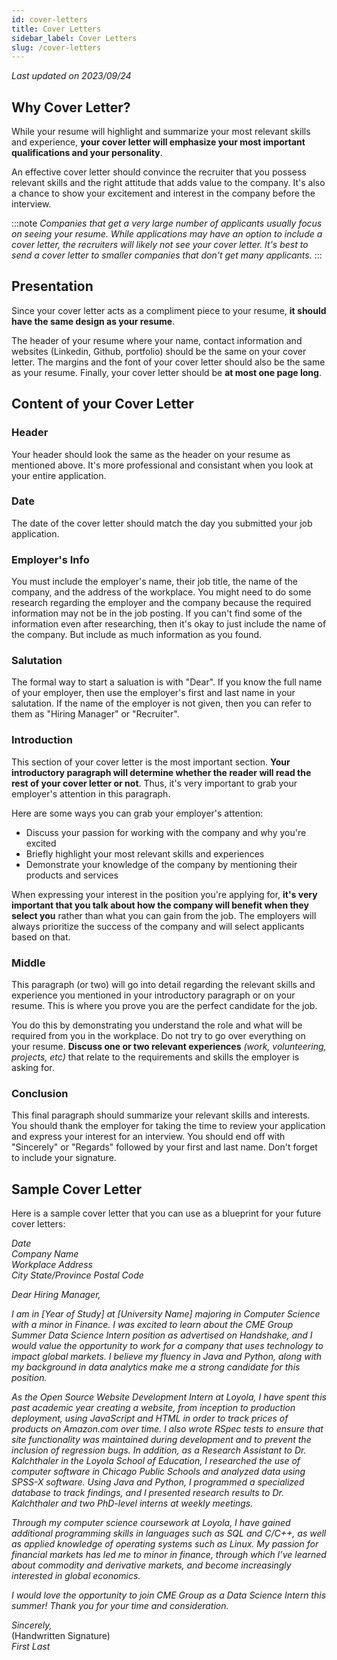 ```yaml
---
id: cover-letters
title: Cover Letters
sidebar_label: Cover Letters
slug: /cover-letters
---
```


_Last updated on 2023/09/24_

## Why Cover Letter?

While your resume will highlight and summarize your most relevant skills and experience, **your cover letter will emphasize your most important qualifications and your personality**. 

An effective cover letter should convince the recruiter that you possess relevant skills and the right attitude that adds value to the company. It's also a chance to show your excitement and interest in the company before the interview.

:::note
_Companies that get a very large number of applicants usually focus on seeing your resume. While applications may have an option to include a cover letter, the recruiters will likely not see your cover letter. It's best to send a cover letter to smaller companies that don't get many applicants._
:::

## Presentation

Since your cover letter acts as a compliment piece to your resume, **it should have the same design as your resume**. 

The header of your resume where your name, contact information and websites (Linkedin, Github, portfolio) should be the same on your cover letter. The margins and the font of your cover letter should also be the same as your resume. Finally, your cover letter should be **at most one page long**. 

## Content of your Cover Letter

### Header

Your header should look the same as the header on your resume as mentioned above. It's more professional and consistant when you look at your entire application.

### Date

The date of the cover letter should match the day you submitted your job application.

### Employer's Info

You must include the employer's name, their job title, the name of the company, and the address of the workplace. You might need to do some research regarding the employer and the company because the required information may not be in the job posting. If you can't find some of the information even after researching, then it's okay to just include the name of the company. But include as much information as you found.

### Salutation

The formal way to start a saluation is with "Dear". If you know the full name of your employer, then use the employer's first and last name in your salutation. If the name of the employer is not given, then you can refer to them as "Hiring Manager" or "Recruiter".

### Introduction

This section of your cover letter is the most important section. **Your introductory paragraph will determine whether the reader will read the rest of your cover letter or not**. Thus, it's very important to grab your employer's attention in this paragraph. 

Here are some ways you can grab your employer's attention:

- Discuss your passion for working with the company and why you're excited
- Briefly highlight your most relevant skills and experiences
- Demonstrate your knowledge of the company by mentioning their products and services 

When expressing your interest in the position you're applying for, **it's very important that you talk about how the company will benefit when they select you** rather than what you can gain from the job. The employers will always prioritize the success of the company and will select applicants based on that.

### Middle

This paragraph (or two) will go into detail regarding the relevant skills and experience you mentioned in your introductory paragraph or on your resume. This is where you prove you are the perfect candidate for the job. 

You do this by demonstrating you understand the role and what will be required from you in the workplace. Do not try to go over everything on your resume. **Discuss one or two relevant experiences** *(work, volunteering, projects, etc)* that relate to the requirements and skills the employer is asking for. 

### Conclusion

This final paragraph should summarize your relevant skills and interests. You should thank the employer for taking the time to review your application and express your interest for an interview. You should end off with "Sincerely" or "Regards" followed by your first and last name. Don't forget to include your signature.

## Sample Cover Letter

Here is a sample cover letter that you can use as a blueprint for your future cover letters:

*Date*  
*Company Name*  
*Workplace Address*  
*City State/Province Postal Code*  

*Dear Hiring Manager,*

*I am in [Year of Study] at [University Name] majoring in Computer Science with a minor in Finance. I was excited to learn about the CME Group Summer Data Science Intern position as advertised on Handshake, and I would value the opportunity to work for a company that uses technology to impact global markets. I believe my fluency in Java and Python, along with my background in data analytics make me a strong candidate for this position.*

*As the Open Source Website Development Intern at Loyola, I have spent this past academic year creating a website, from inception to production deployment, using JavaScript and HTML in order to track prices of products on Amazon.com over time. I also wrote RSpec tests to ensure that site functionality was maintained during development and to prevent the inclusion of regression bugs. In addition, as a Research Assistant to Dr. Kalchthaler in the Loyola School of Education, I researched the use of computer software in Chicago Public Schools and analyzed data using SPSS-X software. Using Java and Python, I programmed a specialized database to track findings, and I presented research results to Dr. Kalchthaler and two PhD-level interns at weekly meetings.*

*Through my computer science coursework at Loyola, I have gained additional programming skills in languages such as SQL and C/C++, as well as applied knowledge of operating systems such as Linux. My passion for financial markets has led me to minor in finance, through which I’ve learned about commodity and derivative markets, and become increasingly interested in global economics.*

*I would love the opportunity to join CME Group as a Data Science Intern this summer! Thank you for your time and consideration.*

*Sincerely,*  
(Handwritten Signature)  
*First Last*

